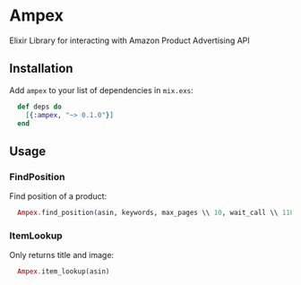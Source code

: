 # Ampex

Elixir Library for interacting with Amazon Product Advertising API

## Installation

Add `ampex` to your list of dependencies in `mix.exs`:

```elixir
  def deps do
    [{:ampex, "~> 0.1.0"}]
  end
```

## Usage

### FindPosition

Find position of a product:
```elixir
  Ampex.find_position(asin, keywords, max_pages \\ 10, wait_call \\ 1100, page \\ 1, position \\ 0)
```

### ItemLookup

Only returns title and image:
```elixir
  Ampex.item_lookup(asin)
```
